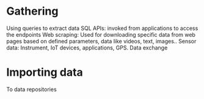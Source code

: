 # Gathering

Using queries to extract data SQL
APIs: invoked from applications to access the endpoints
Web scraping: Used for downloading specific data from web pages based on defined parameters, data like videos, text, images..
Sensor data: Instrument, IoT devices, applications, GPS.
Data exchange

# Importing data 
To data repositories
